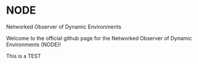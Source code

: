 # NODE
Networked Observer of Dynamic Environments

Welcome to the official github page for the Networked Observer of Dynamic Environments (NODE)!

This is a TEST
